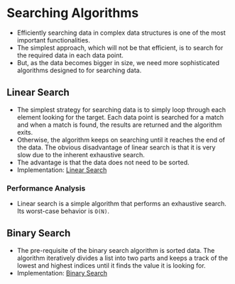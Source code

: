 # Searching Algorithms
- Efficiently searching data in complex data structures is one of the most important functionalities.
- The simplest approach, which will not be that efficient, is to search for the required data in each data point.
- But, as the data becomes bigger in size, we need more sophisticated algorithms designed to for searching data.

## Linear Search
- The simplest strategy for searching data is to simply loop through each element looking for the target. Each data point is searched for a match and when a match is found, the results are returned and the algorithm exits.
- Otherwise, the algorithm keeps on searching until it reaches the end of the data. The obvious disadvantage of linear search is that it is very slow due to the inherent exhaustive search.
- The advantage is that the data does not need to be sorted.
- Implementation: [Linear Search](linear.py)

### Performance Analysis
- Linear search is a simple algorithm that performs an exhaustive search. Its worst-case behavior is `O(N)`.

## Binary Search
- The pre-requisite of the binary search algorithm is sorted data. The algorithm iteratively divides a list into two parts and keeps a track of the lowest and highest indices until it finds the value it is looking for.
- Implementation: [Binary Search](binary.py)